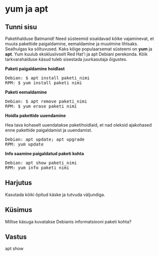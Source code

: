 ﻿# yum ja apt

## Tunni sisu


Paketihalduse Batmanid! Need süsteemid sisaldavad kõike vajaminevat, et muuta pakettide paigaldamine, eemaldamine ja muutmine lihtsaks. Sealhulgas ka sõltuvused. Kaks kõige populaarsemat süsteemi on <b>yum</b> ja <b>apt</b>. Yum kuulub eksklusiivselt Red Hat'i ja apt Debiani perekonda. Kõik tarkvarahalduse käsud tuleb sisestada juurkasutaja õigustes.

<b>Paketi paigaldamine hoidlast</b> 

<pre>
Debian: $ apt install paketi_nimi
RPM: $ yum install paketi_nimi
</pre>

<b>Paketi eemaldamine</b>

<pre>
Debian: $ apt remove paketi_nimi
RPM: $ yum erase paketi_nimi
</pre>

<b>Hoidla pakettide uuendamine</b>

Hea tava kohaselt uuendatakse paketihoidlaid, et nad oleksid ajakohased enne pakettide paigaldamist ja uuendamist.

<pre>
Debian: apt update; apt upgrade
RPM: yum update
</pre>

<b>Info saamine paigaldatud paketi kohta</b>

<pre>
Debian: apt show paketi_nimi
RPM: yum info paketi_nimi
</pre>

## Harjutus

Kasutada kõiki õpitud käske ja tutvuda väljundiga.

## Küsimus

Millise käsuga kuvatakse Debianis informatsiooni paketi kohta?

## Vastus

apt show
